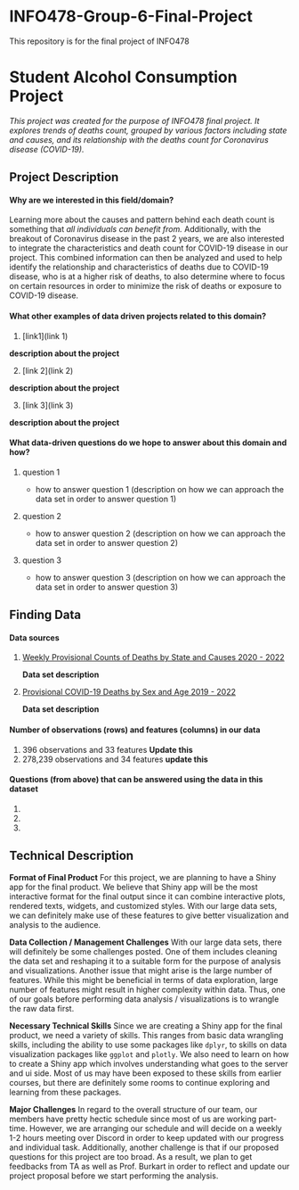 # INFO478-Group-6-Final-Project
This repository is for the final project of INFO478

# Student Alcohol Consumption Project
*This project was created for the purpose of INFO478 final project. It explores trends of deaths count, grouped by various factors including state and causes, and its relationship with the deaths count for Coronavirus disease (COVID-19).*


## Project Description

#### **Why are we interested in this field/domain?**

  Learning more about the causes and pattern behind each death count is something that *all individuals can benefit from.* Additionally, with the breakout of Coronavirus disease in the past 2 years, we are also interested to integrate the characteristics and death count for COVID-19 disease in our project. This combined information can then be analyzed and used to help identify the relationship and characteristics of deaths due to COVID-19 disease, who is at a higher risk of deaths, to also determine where to focus on certain resources in order to minimize the risk of deaths or exposure to COVID-19 disease.


#### **What other examples of data driven projects related to this domain?**

1. [link1](link 1)

**description about the project**

2. [link 2](link 2)

**description about the project**

3. [link 3](link 3)
    
**description about the project**


#### **What data-driven questions do we hope to answer about this domain and how?** 
1. question 1
      
    + how to answer question 1 (description on how we can approach the data set in order to answer question 1)

2. question 2
      
    + how to answer question 2 (description on how we can approach the data set in order to answer question 2)

3. question 3
      
    + how to answer question 3 (description on how we can approach the data set in order to answer question 3)

## Finding Data

#### **Data sources**

1. [Weekly Provisional Counts of Deaths by State and Causes 2020 - 2022](https://data.cdc.gov/NCHS/Weekly-Provisional-Counts-of-Deaths-by-State-and-S/muzy-jte6)
  
    **Data set description**
  
2. [Provisional COVID-19 Deaths by Sex and Age 2019 - 2022](https://data.cdc.gov/NCHS/Provisional-COVID-19-Deaths-by-Sex-and-Age/9bhg-hcku)
  
    **Data set description**
  
#### **Number of observations (rows) and features (columns) in our data**

1. 396 observations and 33 features **Update this**
2. 278,239 observations and 34 features **update this**


#### **Questions (from above) that can be answered using the data in this dataset**

1. 

2. 

3.

## Technical Description

**Format of Final Product**
For this project, we are planning to have a Shiny app for the final product. We believe that Shiny app will be the most interactive format for the final output since it can combine interactive plots, rendered texts, widgets, and customized styles. With our large data sets, we can definitely make use of these features to give better visualization and analysis to the audience.

**Data Collection / Management Challenges**
With our large data sets, there will definitely be some challenges posted. One of them includes cleaning the data set and reshaping it to a suitable form for the purpose of analysis and visualizations. Another issue that might arise is the large number of features. While this might be beneficial in terms of data exploration, large number of features might result in higher complexity within data. Thus, one of our goals before performing data analysis / visualizations is to wrangle the raw data first.

**Necessary Technical Skills**
Since we are creating a Shiny app for the final product, we need a variety of skills. This ranges from basic data wrangling skills, including the ability to use some packages like `dplyr`, to skills on data visualization packages like `ggplot` and `plotly`. We also need to learn on how to create a Shiny app which involves understanding what goes to the server and ui side. Most of us may have been exposed to these skills from earlier courses, but there are definitely some rooms to continue exploring and learning from these packages.

**Major Challenges**
In regard to the overall structure of our team, our members have pretty hectic schedule since most of us are working part-time. However, we are arranging our schedule and will decide on a weekly 1-2 hours meeting over Discord in order to keep updated with our progress and individual task. Additionally, another challenge is that if our proposed questions for this project are too broad. As a result, we plan to get feedbacks from TA as well as Prof. Burkart in order to reflect and update our project proposal before we start performing the analysis.
